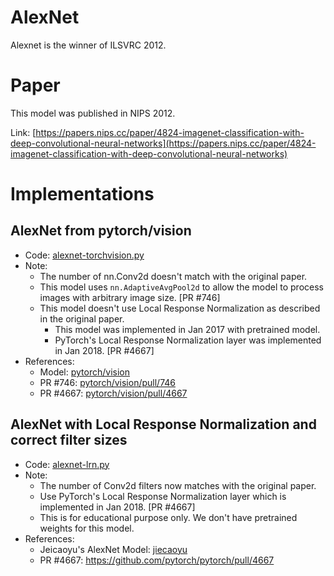# AlexNet
Alexnet is the winner of ILSVRC 2012.

# Paper
This model was published in NIPS 2012.

Link: [https://papers.nips.cc/paper/4824-imagenet-classification-with-deep-convolutional-neural-networks](https://papers.nips.cc/paper/4824-imagenet-classification-with-deep-convolutional-neural-networks)

# Implementations

## AlexNet from pytorch/vision
- Code: [alexnet-torchvision.py](alexnet-torchvision.py)
- Note:
    - The number of nn.Conv2d doesn't match with the original paper.
    - This model uses `nn.AdaptiveAvgPool2d` to allow the model to process images with arbitrary image size. [PR #746]
    - This model doesn't use Local Response Normalization as described in the original paper.
        - This model was implemented in Jan 2017 with pretrained model.
        - PyTorch's Local Response Normalization layer was implemented in Jan 2018. [PR #4667]
- References:
    - Model: [pytorch/vision](https://github.com/pytorch/vision/blob/ac2e995a4352267f65e7cc6d354bde683a4fb402/torchvision/models/alexnet.py)
    - PR #746: [pytorch/vision/pull/746](https://github.com/pytorch/vision/pull/746)
    - PR #4667: [pytorch/vision/pull/4667](https://github.com/pytorch/pytorch/pull/4667)

## AlexNet with Local Response Normalization and correct filter sizes
- Code: [alexnet-lrn.py](alexnet-lrn.py)
- Note:
    - The number of Conv2d filters now matches with the original paper.
    - Use PyTorch's Local Response Normalization layer which is implemented in Jan 2018. [PR #4667]
    - This is for educational purpose only. We don't have pretrained weights for this model.
- References:
    - Jeicaoyu's AlexNet Model: [jiecaoyu](https://github.com/jiecaoyu/pytorch_imagenet/blob/984a2a988ba17b37e1173dd2518fa0f4dc4a1879/networks/model_list/alexnet.py)
    - PR #4667: https://github.com/pytorch/pytorch/pull/4667